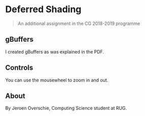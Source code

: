 # Deferred Shading
> An additional assignment in the CG 2018-2019 programme

## gBuffers

I created gBuffers as was explained in the PDF.


## Controls

You can use the mousewheel to zoom in and out.


## About

By Jeroen Overschie, Computing Science student at RUG.
